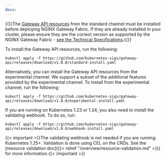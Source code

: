 ```yaml
---
docs:
---
```


{{<note>}}The [Gateway API resources](https://github.com/kubernetes-sigs/gateway-api) from the standard channel must be installed before deploying NGINX Gateway Fabric. If they are already installed in your cluster, please ensure they are the correct version as supported by the NGINX Gateway Fabric - [see the Technical Specifications](https://github.com/nginxinc/nginx-gateway-fabric/blob/main/README.md#technical-specifications).{{</note>}}

To install the Gateway API resources, run the following:

```shell
kubectl apply -f https://github.com/kubernetes-sigs/gateway-api/releases/download/v1.0.0/standard-install.yaml
```

Alternatively, you can install the Gateway API resources from the experimental channel. We support a subset of the
additional features provided by the experimental channel. To install from the experimental channel, run the following:

```shell
kubectl apply -f https://github.com/kubernetes-sigs/gateway-api/releases/download/v1.0.0/experimental-install.yaml
```

If you are running on Kubernetes 1.23 or 1.24, you also need to install the validating webhook. To do so, run:

```shell
kubectl apply -f https://github.com/kubernetes-sigs/gateway-api/releases/download/v1.0.0/webhook-install.yaml
```

{{< important >}}The validating webhook is not needed if you are running Kubernetes 1.25+. Validation is done using CEL on the CRDs. See the [resource validation doc]({{< relref "/overview/resource-validation.md" >}}) for more information.{{< /important >}}

